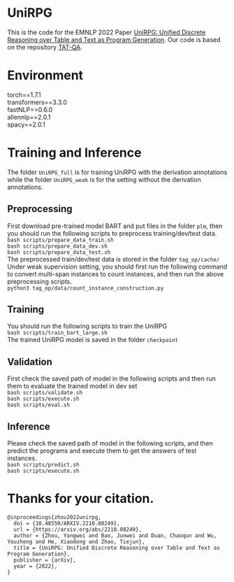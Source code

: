 # UniRPG

This is the code for the EMNLP 2022 Paper [UniRPG: Unified Discrete Reasoning over Table and Text as Program Generation](https://aclanthology.org/2022.emnlp-main.508.pdf).  Our code is based on the repository [TAT-QA](https://github.com/NExTplusplus/TAT-QA).
# Environment
torch==1.7.1</br>
transformers==3.3.0</br>
fastNLP==0.6.0</br>
allennlp==2.0.1</br>
spacy==2.0.1</br>

# Training and Inference
The folder ```UniRPG_full``` is for training UniRPG with the derivation annotations while the folder ```UniRPG_weak``` is for the setting without the derivation annotations.
## Preprocessing
First download pre-trained model BART and put files in the folder ```plm```, then you should run the following scripts to preprocess training/dev/test data.</br>
```bash scripts/prepare_data_train.sh```</br>
```bash scripts/prepare_data_dev.sh```</br>
```bash scripts/prepare_data_test.sh```</br>
The preprocessed train/dev/test data is stored in the folder ```tag_op/cache/```</br>
Under weak supervision setting, you should first run the following command to convert multi-span instances to count instances, and then run the above preprocessing scripts.</br>
```python3 tag_op/data/count_instance_construction.py```

## Training
You should run the following scripts to train the UniRPG</br>
```bash scripts/train_bart_large.sh```</br>
The trained UniRPG model is saved in the folder ```checkpoint```
## Validation
First check the saved path of model in the following scripts and then run them to evaluate the trained model in dev set</br>
```bash scripts/validate.sh```</br>
```bash scripts/execute.sh```</br>
```bash scripts/eval.sh```
## Inference
Please check the saved path of model in the following scripts, and then predict the programs and execute them to get the answers of test instances.</br>
```bash scripts/predict.sh ```</br>
```bash scripts/execute.sh```</br>
# Thanks for your citation.
```
@inproceedings{zhou2022unirpg,
  doi = {10.48550/ARXIV.2210.08249},
  url = {https://arxiv.org/abs/2210.08249},
  author = {Zhou, Yongwei and Bao, Junwei and Duan, Chaoqun and Wu, Youzheng and He, Xiaodong and Zhao, Tiejun},
  title = {UniRPG: Unified Discrete Reasoning over Table and Text as Program Generation},
  publisher = {arXiv},
  year = {2022},
}

```

